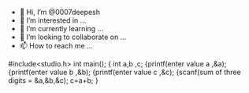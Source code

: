 - 👋 Hi, I’m @0007deepesh
- 👀 I’m interested in ...
- 🌱 I’m currently learning ...
- 💞️ I’m looking to collaborate on ...
- 📫 How to reach me ...

<!---
0007deepesh/0007deepesh is a ✨ special ✨ repository because its `README.md` (this file) appears on your GitHub profile.
You can click the Preview link to take a look at your changes.
--->
#include<studio.h>
int main();
{ int a,b ,c;
{printf(enter value a ,&a);
{printf(enter value b ,&b);
{printf(enter value c ,&c);
{scanf(sum of three digits = &a,&b,&c);
     c=a+b;
}


